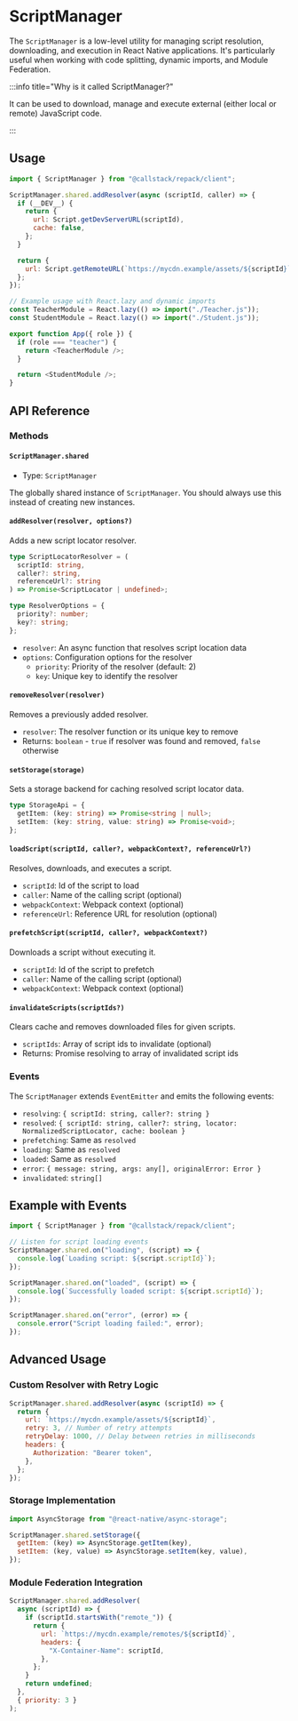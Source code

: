 # ScriptManager

The `ScriptManager` is a low-level utility for managing script resolution, downloading, and execution in React Native applications. It's particularly useful when working with code splitting, dynamic imports, and Module Federation.

:::info title="Why is it called ScriptManager?"

It can be used to download, manage and execute external (either local or remote) JavaScript code.

:::

## Usage

```js
import { ScriptManager } from "@callstack/repack/client";

ScriptManager.shared.addResolver(async (scriptId, caller) => {
  if (__DEV__) {
    return {
      url: Script.getDevServerURL(scriptId),
      cache: false,
    };
  }

  return {
    url: Script.getRemoteURL(`https://mycdn.example/assets/${scriptId}`),
  };
});

// Example usage with React.lazy and dynamic imports
const TeacherModule = React.lazy(() => import("./Teacher.js"));
const StudentModule = React.lazy(() => import("./Student.js"));

export function App({ role }) {
  if (role === "teacher") {
    return <TeacherModule />;
  }

  return <StudentModule />;
}
```

## API Reference

### Methods

#### `ScriptManager.shared`

- Type: `ScriptManager`

The globally shared instance of `ScriptManager`. You should always use this instead of creating new instances.

#### `addResolver(resolver, options?)`

Adds a new script locator resolver.

```ts
type ScriptLocatorResolver = (
  scriptId: string,
  caller?: string,
  referenceUrl?: string
) => Promise<ScriptLocator | undefined>;

type ResolverOptions = {
  priority?: number;
  key?: string;
};
```

- `resolver`: An async function that resolves script location data
- `options`: Configuration options for the resolver
  - `priority`: Priority of the resolver (default: 2)
  - `key`: Unique key to identify the resolver

#### `removeResolver(resolver)`

Removes a previously added resolver.

- `resolver`: The resolver function or its unique key to remove
- Returns: `boolean` - `true` if resolver was found and removed, `false` otherwise

#### `setStorage(storage)`

Sets a storage backend for caching resolved script locator data.

```ts
type StorageApi = {
  getItem: (key: string) => Promise<string | null>;
  setItem: (key: string, value: string) => Promise<void>;
};
```

#### `loadScript(scriptId, caller?, webpackContext?, referenceUrl?)`

Resolves, downloads, and executes a script.

- `scriptId`: Id of the script to load
- `caller`: Name of the calling script (optional)
- `webpackContext`: Webpack context (optional)
- `referenceUrl`: Reference URL for resolution (optional)

#### `prefetchScript(scriptId, caller?, webpackContext?)`

Downloads a script without executing it.

- `scriptId`: Id of the script to prefetch
- `caller`: Name of the calling script (optional)
- `webpackContext`: Webpack context (optional)

#### `invalidateScripts(scriptIds?)`

Clears cache and removes downloaded files for given scripts.

- `scriptIds`: Array of script ids to invalidate (optional)
- Returns: Promise resolving to array of invalidated script ids

### Events

The `ScriptManager` extends `EventEmitter` and emits the following events:

- `resolving`: `{ scriptId: string, caller?: string }`
- `resolved`: `{ scriptId: string, caller?: string, locator: NormalizedScriptLocator, cache: boolean }`
- `prefetching`: Same as `resolved`
- `loading`: Same as `resolved`
- `loaded`: Same as `resolved`
- `error`: `{ message: string, args: any[], originalError: Error }`
- `invalidated`: `string[]`

## Example with Events

```js
import { ScriptManager } from "@callstack/repack/client";

// Listen for script loading events
ScriptManager.shared.on("loading", (script) => {
  console.log(`Loading script: ${script.scriptId}`);
});

ScriptManager.shared.on("loaded", (script) => {
  console.log(`Successfully loaded script: ${script.scriptId}`);
});

ScriptManager.shared.on("error", (error) => {
  console.error("Script loading failed:", error);
});
```

## Advanced Usage

### Custom Resolver with Retry Logic

```js
ScriptManager.shared.addResolver(async (scriptId) => {
  return {
    url: `https://mycdn.example/assets/${scriptId}`,
    retry: 3, // Number of retry attempts
    retryDelay: 1000, // Delay between retries in milliseconds
    headers: {
      Authorization: "Bearer token",
    },
  };
});
```

### Storage Implementation

```js
import AsyncStorage from "@react-native/async-storage";

ScriptManager.shared.setStorage({
  getItem: (key) => AsyncStorage.getItem(key),
  setItem: (key, value) => AsyncStorage.setItem(key, value),
});
```

### Module Federation Integration

```js
ScriptManager.shared.addResolver(
  async (scriptId) => {
    if (scriptId.startsWith("remote_")) {
      return {
        url: `https://mycdn.example/remotes/${scriptId}`,
        headers: {
          "X-Container-Name": scriptId,
        },
      };
    }
    return undefined;
  },
  { priority: 3 }
);
```
